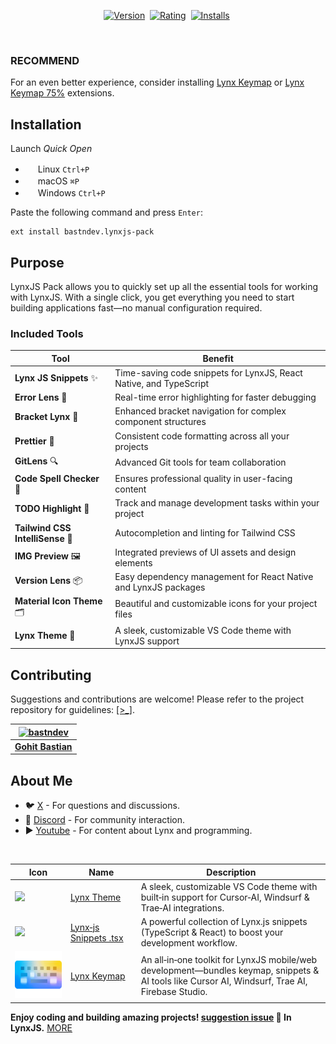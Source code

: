 <p align="center">
  <a href="https://marketplace.visualstudio.com/items?itemName=bastndev.lynxjs-pack"><img src="https://vsmarketplacebadges.dev/version-short/bastndev.lynxjs-pack.jpg?style=for-the-badge&colorA=E91E63&colorB=EEEEEE&color=33BFFF&label=VERSION" alt="Version"></a>&nbsp;
  <a href="https://marketplace.visualstudio.com/items?itemName=bastndev.lynxjs-pack"><img src="https://vsmarketplacebadges.dev/rating-short/bastndev.lynxjs-pack.jpg?style=for-the-badge&colorA=E91E63&colorB=EEEEEE&color=33BFFF&label=Rating" alt="Rating"></a>&nbsp;
  <a href="https://marketplace.visualstudio.com/items?itemName=bastndev.lynxjs-pack"><img src="https://vsmarketplacebadges.dev/installs-short/bastndev.lynxjs-pack.jpg?style=for-the-badge&colorA=E91E63&colorB=EEEEEE&color=33BFFF&label=Installs" alt="Installs"></a>&nbsp;
</p>

</br>

### RECOMMEND

For an even better experience, consider installing [Lynx Keymap](https://marketplace.visualstudio.com/items?itemName=bastndev.lynx-keymap) or [Lynx Keymap 75%](https://marketplace.visualstudio.com/items?itemName=bastndev.lynx-keymap75) extensions.

## Installation

Launch _Quick Open_

- <img src="https://www.kernel.org/theme/images/logos/favicon.png" width=16 height=16/> Linux `Ctrl+P`
- <img src="https://developer.apple.com/favicon.ico" width=16 height=16/> macOS `⌘P`
- <img src="https://www.microsoft.com/favicon.ico" width=16 height=16/> Windows `Ctrl+P`

Paste the following command and press `Enter`:

```
ext install bastndev.lynxjs-pack
```

## Purpose

LynxJS Pack allows you to quickly set up all the essential tools for working with LynxJS. With a single click, you get everything you need to start building applications fast—no manual configuration required.

### Included Tools

| Tool                             | Benefit                                                            |
| -------------------------------- | ------------------------------------------------------------------ |
| **Lynx JS Snippets** ✨          | Time-saving code snippets for LynxJS, React Native, and TypeScript |
| **Error Lens** 🚨                | Real-time error highlighting for faster debugging                  |
| **Bracket Lynx** 🦊              | Enhanced bracket navigation for complex component structures       |
| **Prettier** 🎨                  | Consistent code formatting across all your projects                |
| **GitLens** 🔍                   | Advanced Git tools for team collaboration                          |
| **Code Spell Checker** 📝        | Ensures professional quality in user-facing content                |
| **TODO Highlight** 📌            | Track and manage development tasks within your project             |
| **Tailwind CSS IntelliSense** 💨 | Autocompletion and linting for Tailwind CSS                        |
| **IMG Preview** 🖼️               | Integrated previews of UI assets and design elements               |
| **Version Lens** 📦              | Easy dependency management for React Native and LynxJS packages    |
| **Material Icon Theme** 🗂️       | Beautiful and customizable icons for your project files            |
| **Lynx Theme** 🦁                | A sleek, customizable VS Code theme with LynxJS support            |

## Contributing

Suggestions and contributions are welcome! Please refer to the project repository for guidelines: [[>\_]](https://github.com/bastndev/lynxjs-pack).

| [![bastndev](https://github.com/bastndev.png?size=100)](https://github.com/bastndev) |
| :----------------------------------------------------------------------------------: |
|                   **[Gohit Bastian](https://github.com/bastndev)**                   |

## About Me

- 🐦 [X](https://twitter.com/bastndev) - For questions and discussions.
- 💬 [Discord](https://discord.com/invite/bgzvzP6aZH) - For community interaction.
- ▶️ [Youtube](https://www.youtube.com/@bastndev) - For content about Lynx and programming.

</br>

| Icon                                                                                                                                                | Name                                                                                                   | Description                                                                                                                                     |
| --------------------------------------------------------------------------------------------------------------------------------------------------- | ------------------------------------------------------------------------------------------------------ | ----------------------------------------------------------------------------------------------------------------------------------------------- |
| ![](https://bastndev.gallerycdn.vsassets.io/extensions/bastndev/lynx-theme/0.1.2/1744898058774/Microsoft.VisualStudio.Services.Icons.Default)       | [Lynx Theme](https://marketplace.visualstudio.com/items?itemName=bastndev.lynx-theme)                  | A sleek, customizable VS Code theme with built‑in support for Cursor‑AI, Windsurf & Trae‑AI integrations.                                       |
| ![](https://bastndev.gallerycdn.vsassets.io/extensions/bastndev/lynx-js-snippets/0.2.0/1745166683713/Microsoft.VisualStudio.Services.Icons.Default) | [Lynx‑js Snippets .tsx](https://marketplace.visualstudio.com/items?itemName=bastndev.lynx-js-snippets) | A powerful collection of Lynx.js snippets (TypeScript & React) to boost your development workflow.                                              |
| ![](https://raw.githubusercontent.com/bastndev/Lynx-Keymap/refs/heads/main/assets/images/icon2.png)                                                 | [Lynx Keymap](https://marketplace.visualstudio.com/items?itemName=bastndev.lynx-keymap)                | An all‑in‑one toolkit for LynxJS mobile/web development—bundles keymap, snippets & AI tools like Cursor AI, Windsurf, Trae AI, Firebase Studio. |

**Enjoy coding and building amazing projects! [suggestion issue](https://github.com/bastndev/LynxJs-Packge/issues) 🚀 In LynxJS.**
[MORE](https://marketplace.visualstudio.com/publishers/bastndev)
